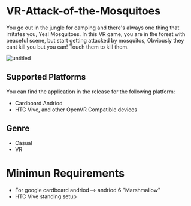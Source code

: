 # VR-Attack-of-the-Mosquitoes
You go out in the jungle for camping and there's always one thing that irritates you, Yes! Mosquitoes. In this VR game, you are in the forest with peaceful scene, but start getting attacked by mosquitos, Obviously they cant kill you but you can!
Touch them to kill them.


![untitled](https://user-images.githubusercontent.com/10895811/38937057-ebd6270e-433f-11e8-9b32-b7e5a90e6e0f.png)
## Supported Platforms
You can find the application in the release for the following platform:

* Cardboard Andriod
* HTC Vive, and other OpenVR Compatible devices

## Genre
* Casual
* VR

# Minimun Requirements

* For google cardboard andriod--> andriod 6 "Marshmallow"
* HTC Vive standing setup
